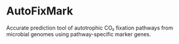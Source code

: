 # AutoFixMark
Accurate prediction tool of autotrophic CO₂ fixation pathways from microbial genomes using pathway-specific marker genes.
